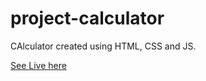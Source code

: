 # project-calculator

CAlculator created using HTML, CSS and JS.

[See Live here](https://actuallybarry.github.io/project-calculator/) 